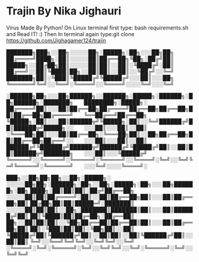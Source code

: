 # Trajin By Nika Jighauri
Virus Made By Python!
On Linux terminal first type: bash requirements.sh and Read IT! :)
Then In terminal again type:git clone https://github.com/Jighagamer124/trajin



███████╗███╗░░██╗░░░░░██╗░█████╗░██╗░░░██╗██╗
██╔════╝████╗░██║░░░░░██║██╔══██╗╚██╗░██╔╝██║
█████╗░░██╔██╗██║░░░░░██║██║░░██║░╚████╔╝░██║
██╔══╝░░██║╚████║██╗░░██║██║░░██║░░╚██╔╝░░╚═╝
███████╗██║░╚███║╚█████╔╝╚█████╔╝░░░██║░░░██╗
╚══════╝╚═╝░░╚══╝░╚════╝░░╚════╝░░░░╚═╝░░░╚═╝


░██████╗██╗░░░██╗██████╗░░██████╗░█████╗░██████╗░██╗██████╗░███████╗  ████████╗░█████╗░
██╔════╝██║░░░██║██╔══██╗██╔════╝██╔══██╗██╔══██╗██║██╔══██╗██╔════╝  ╚══██╔══╝██╔══██╗
╚█████╗░██║░░░██║██████╦╝╚█████╗░██║░░╚═╝██████╔╝██║██████╦╝█████╗░░  ░░░██║░░░██║░░██║
░╚═══██╗██║░░░██║██╔══██╗░╚═══██╗██║░░██╗██╔══██╗██║██╔══██╗██╔══╝░░  ░░░██║░░░██║░░██║
██████╔╝╚██████╔╝██████╦╝██████╔╝╚█████╔╝██║░░██║██║██████╦╝███████╗  ░░░██║░░░╚█████╔╝
╚═════╝░░╚═════╝░╚═════╝░╚═════╝░░╚════╝░╚═╝░░╚═╝╚═╝╚═════╝░╚══════╝  ░░░╚═╝░░░░╚════╝░

███╗░░██╗██╗██╗░░██╗░█████╗░  ░░░░░██╗██╗░██████╗░██╗░░██╗░█████╗░██╗░░░██╗██████╗░██╗
████╗░██║██║██║░██╔╝██╔══██╗  ░░░░░██║██║██╔════╝░██║░░██║██╔══██╗██║░░░██║██╔══██╗██║
██╔██╗██║██║█████═╝░███████║  ░░░░░██║██║██║░░██╗░███████║███████║██║░░░██║██████╔╝██║
██║╚████║██║██╔═██╗░██╔══██║  ██╗░░██║██║██║░░╚██╗██╔══██║██╔══██║██║░░░██║██╔══██╗██║
██║░╚███║██║██║░╚██╗██║░░██║  ╚█████╔╝██║╚██████╔╝██║░░██║██║░░██║╚██████╔╝██║░░██║██║
╚═╝░░╚══╝╚═╝╚═╝░░╚═╝╚═╝░░╚═╝  ░╚════╝░╚═╝░╚═════╝░╚═╝░░╚═╝╚═╝░░╚═╝░╚═════╝░╚═╝░░╚═╝╚═╝
